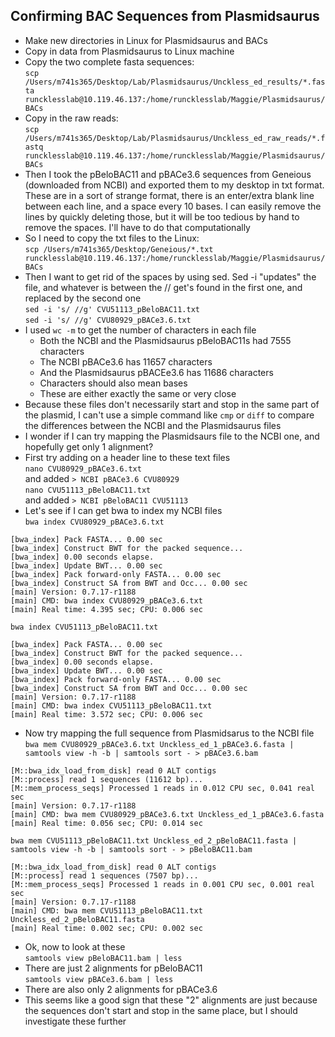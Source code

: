 ## Confirming BAC Sequences from Plasmidsaurus

- Make new directories in Linux for Plasmidsaurus and BACs
- Copy in data from Plasmidsaurus to Linux machine
- Copy the two complete fasta sequences:  
`scp /Users/m741s365/Desktop/Lab/Plasmidsaurus/Unckless_ed_results/*.fasta runcklesslab@10.119.46.137:/home/runcklesslab/Maggie/Plasmidsaurus/BACs`
- Copy in the raw reads:  
`scp /Users/m741s365/Desktop/Lab/Plasmidsaurus/Unckless_ed_raw_reads/*.fastq runcklesslab@10.119.46.137:/home/runcklesslab/Maggie/Plasmidsaurus/BACs`
- Then I took the pBeloBAC11 and pBACe3.6 sequences from Geneious (downloaded from NCBI) and exported them to my desktop in txt format. These are in a sort of strange format, there is an enter/extra blank line between each line, and a space every 10 bases. I can easily remove the lines by quickly deleting those, but it will be too tedious by hand to remove the spaces. I'll have to do that computationally
- So I need to copy the txt files to the Linux:   
`scp /Users/m741s365/Desktop/Geneious/*.txt runcklesslab@10.119.46.137:/home/runcklesslab/Maggie/Plasmidsaurus/BACs`  
- Then I want to get rid of the spaces by using sed. Sed -i "updates" the file, and whatever is between the // get's found in the first one, and replaced by the second one   
`sed -i 's/ //g' CVU51113_pBeloBAC11.txt`  
`sed -i 's/ //g' CVU80929_pBACe3.6.txt`
- I used `wc -m` to get the number of characters in each file
  - Both the NCBI and the Plasmidsaurus pBeloBAC11s had 7555 characters
  - The NCBI pBACe3.6 has 11657 characters
  - And the Plasmidsaurus pBACEe3.6 has 11686 characters
  - Characters should also mean bases
  - These are either exactly the same or very close
- Because these files don't necessarily start and stop in the same part of the plasmid, I can't use a simple command like `cmp` or `diff` to compare the differences between the NCBI and the Plasmidsaurus files
- I wonder if I can try mapping the Plasmidsaurs file to the NCBI one, and hopefully get only 1 alignment?
- First try adding on a header line to these text files  
`nano CVU80929_pBACe3.6.txt`  
and added `> NCBI pBACe3.6 CVU80929`  
`nano CVU51113_pBeloBAC11.txt`  
and added `> NCBI pBeloBAC11 CVU51113`
- Let's see if I can get bwa to index my NCBI files   
`bwa index CVU80929_pBACe3.6.txt`    
```
[bwa_index] Pack FASTA... 0.00 sec
[bwa_index] Construct BWT for the packed sequence...
[bwa_index] 0.00 seconds elapse.
[bwa_index] Update BWT... 0.00 sec
[bwa_index] Pack forward-only FASTA... 0.00 sec
[bwa_index] Construct SA from BWT and Occ... 0.00 sec
[main] Version: 0.7.17-r1188
[main] CMD: bwa index CVU80929_pBACe3.6.txt
[main] Real time: 4.395 sec; CPU: 0.006 sec
```  
`bwa index CVU51113_pBeloBAC11.txt`  
```
[bwa_index] Pack FASTA... 0.00 sec
[bwa_index] Construct BWT for the packed sequence...
[bwa_index] 0.00 seconds elapse.
[bwa_index] Update BWT... 0.00 sec
[bwa_index] Pack forward-only FASTA... 0.00 sec
[bwa_index] Construct SA from BWT and Occ... 0.00 sec
[main] Version: 0.7.17-r1188
[main] CMD: bwa index CVU51113_pBeloBAC11.txt
[main] Real time: 3.572 sec; CPU: 0.006 sec
```   
- Now try mapping the full sequence from Plasmidsarus to the NCBI file   
`bwa mem CVU80929_pBACe3.6.txt Unckless_ed_1_pBACe3.6.fasta | samtools view -h -b | samtools sort - > pBACe3.6.bam`  
```
[M::bwa_idx_load_from_disk] read 0 ALT contigs
[M::process] read 1 sequences (11612 bp)...
[M::mem_process_seqs] Processed 1 reads in 0.012 CPU sec, 0.041 real sec
[main] Version: 0.7.17-r1188
[main] CMD: bwa mem CVU80929_pBACe3.6.txt Unckless_ed_1_pBACe3.6.fasta
[main] Real time: 0.056 sec; CPU: 0.014 sec
```  
`bwa mem CVU51113_pBeloBAC11.txt Unckless_ed_2_pBeloBAC11.fasta | samtools view -h -b | samtools sort - > pBeloBAC11.bam`   
```
[M::bwa_idx_load_from_disk] read 0 ALT contigs
[M::process] read 1 sequences (7507 bp)...
[M::mem_process_seqs] Processed 1 reads in 0.001 CPU sec, 0.001 real sec
[main] Version: 0.7.17-r1188
[main] CMD: bwa mem CVU51113_pBeloBAC11.txt Unckless_ed_2_pBeloBAC11.fasta
[main] Real time: 0.002 sec; CPU: 0.002 sec
```
- Ok, now to look at these  
`samtools view pBeloBAC11.bam | less`
- There are just 2 alignments for pBeloBAC11  
`samtools view pBACe3.6.bam | less`
- There are also only 2 alignments for pBACe3.6
- This seems like a good sign that these "2" alignments are just because the sequences don't start and stop in the same place, but I should investigate these further
